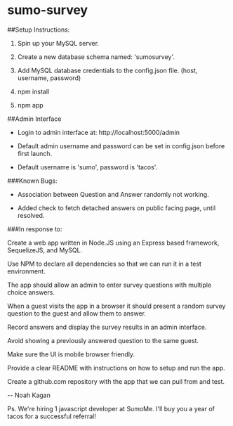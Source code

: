 # sumo-survey


##Setup Instructions:

1. Spin up your MySQL server.

2. Create a new database schema named: 'sumosurvey'.

3. Add MySQL database credentials to the config.json file. (host, username, password)

4. npm install

5. npm app



##Admin Interface

- Login to admin interface at: http://localhost:5000/admin

- Default admin username and password can be set in config.json before first launch.

- Default username is 'sumo', password is 'tacos'.


###Known Bugs:

- Association between Question and Answer randomly not working.

- Added check to fetch detached answers on public facing page, until resolved.


###In response to:

Create a web app written in Node.JS using an Express based framework, SequelizeJS, and MySQL.

Use NPM to declare all dependencies so that we can run it in a test environment.

The app should allow an admin to enter survey questions with multiple choice answers.

When a guest visits the app in a browser it should present a random survey question to the guest and allow them to answer.

Record answers and display the survey results in an admin interface.

Avoid showing a previously answered question to the same guest.

Make sure the UI is mobile browser friendly.

Provide a clear README with instructions on how to setup and run the app.

Create a github.com repository with the app that we can pull from and test.


-- 
Noah Kagan

Ps. We're hiring 1 javascript developer at SumoMe. I'll buy you a year of tacos for a successful referral!